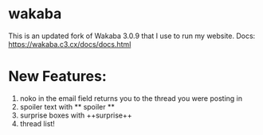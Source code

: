 # wakaba
This is an updated fork of Wakaba 3.0.9 that I use to run my website.
Docs:
https://wakaba.c3.cx/docs/docs.html

# New Features:
1. noko in the email field returns you to the thread you were posting in
2. spoiler text with ** spoiler **
3. surprise boxes with ++surprise++
4. thread list!
